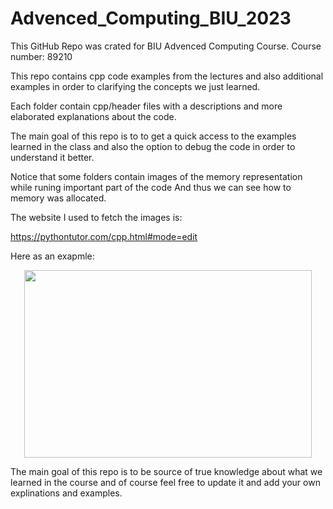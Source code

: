 # Advenced_Computing_BIU_2023

This GitHub Repo was crated for BIU Advenced Computing Course. 
Course number: 89210

This repo contains cpp code examples from the lectures and also additional examples in order to clarifying the concepts we just learned.

Each folder contain cpp/header files with a descriptions and more elaborated explanations about the code.

The main goal of this repo is to to get a quick access to the examples learned in the class and also the option to debug the code in order to understand it better.

Notice that some folders contain images of the memory representation while runing important part of the code And thus we can see how to memory was allocated.

The website I used to fetch the images is:

https://pythontutor.com/cpp.html#mode=edit

Here as an exapmle:
<p align="center">
  <img width="460" height="300" src="[http://www.fillmurray.com/460/300](https://user-images.githubusercontent.com/91119719/201498852-38dc700e-86f7-4fe0-bf23-178e742fa5de.png)">
</p>


The main goal of this repo is to be source of true knowledge about what we learned in the course and of course feel free to update it and add your own explinations and examples.

